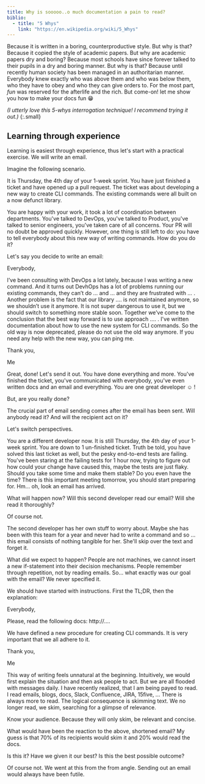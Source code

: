 ```yaml
---
title: Why is sooooo..o much documentation a pain to read?
biblio:
  - title: "5 Whys"
    link: "https://en.wikipedia.org/wiki/5_Whys" 
---
```


Because it is written in a boring, counterproductive style. But why is that? Because it copied the style of academic papers. But why are academic papers dry and boring? Because most schools have since forever talked to their pupils in a dry and boring manner. But why is that? Because until recently human society has been managed in an authoritarian manner. Everybody knew exactly who was above them and who was below them, who they have to obey and who they can give orders to. For the most part, *fun* was reserved for the afterlife and the rich. But come-on! let me show you how to make your docs fun :grin:

*(I utterly love this 5-whys interrogation technique! I recommend trying it out.)*
{:.small}

## Learning through experience

Learning is easiest through experience, thus let's start with a practical exercise. We will write an email.

Imagine the following scenario. 

It is Thursday, the 4th day of your 1-week sprint. You have just finished a ticket and have opened up a pull request. The ticket was about developing a new way to create CLI commands. The existing commands were all built on a now defunct library.

You are happy with your work, it took a lot of coordination between departments. You've talked to DevOps, you've talked to Product, you've talked to senior engineers, you've taken care of all concerns. Your PR will no doubt be approved quickly. However, one thing is still left to do: you have to tell everybody about this new way of writing commands. How do you do it?

Let's say you decide to write an email:

<div class="box">
Everybody,

I’ve been consulting with DevOps a lot lately, because I was writing a new command. And it turns out DevhOps has a lot of problems running our existing commands, they can’t do … and … and they are frustrated with … . Another problem is the fact that our library …. is not maintained anymore, so we shouldn’t use it anymore. It is not super dangerous to use it, but we should switch to something more stable soon. Together we’ve come to the conclusion that the best way forward is to use approach …. . I've written documentation about how to use the new system for CLI commands. So the old way is now deprecated, please do not use the old way anymore. If you need any help with the new way, you can ping me. 

Thank you,

Me
</div>

Great, done! Let's send it out. You have done everything and more. You've finished the ticket, you've communicated with everybody, you've even written docs and an email and everything. You are one great developer :relaxed: !

But, are you really done? 

The crucial part of email sending comes after the email has been sent. Will anybody read it? And will the recipient act on it?

Let's switch perspectives.

You are a different developer now. It is still Thursday, the 4th day of your 1-week sprint. You are down to 1 un-finished ticket. Truth be told, you have solved this last ticket as well, but the pesky end-to-end tests are failing. You've been staring at the failing tests for 1 hour now, trying to figure out how could your change have caused this, maybe the tests are just flaky. Should you take some time and make them stable? Do you even have the time? There is this important meeting tomorrow, you should start preparing for. Hm... oh, look an email has arrived.

What will happen now? Will this second developer read our email? Will she read it thoroughly? 

Of course not. 

The second developer has her own stuff to worry about. Maybe she has been with this team for a year and never had to write a command and so ... this email consists of nothing tangible for her. She'll skip over the text and forget it.

What did we expect to happen? People are not machines, we cannot insert a new if-statement into their decision mechanisms. People remember through repetition, not by reading emails. So... what exactly was our goal with the email? We never specified it. 

We should have started with instructions. First the TL;DR, then the explanation:

<div class="box">
Everybody,

Please, read the following docs: http://....

We have defined a new procedure for creating CLI commands. It is very important that we all adhere to it.

Thank you,

Me
</div>

This way of writing feels unnatural at the beginning. Intuitively, we would first explain the situation and then ask people to act. But we are all flooded with messages daily. I have recently realized, that I am being payed to read. I read emails, blogs, docs, Slack, Confluence, JIRA, 15five, ... There is always more to read. The logical consequence is skimming text. We no longer read, we skim, searching for a glimpse of relevance. 

Know your audience. Because they will only skim, be relevant and concise. 

What would have been the reaction to the above, shortened email? My guess is that 70% of its recipients would skim it and 20% would read the docs.

Is this it? Have we given it our best? Is this the best possible outcome?

Of course not. We went at this from the from angle. Sending out an email would always have been futile. 
